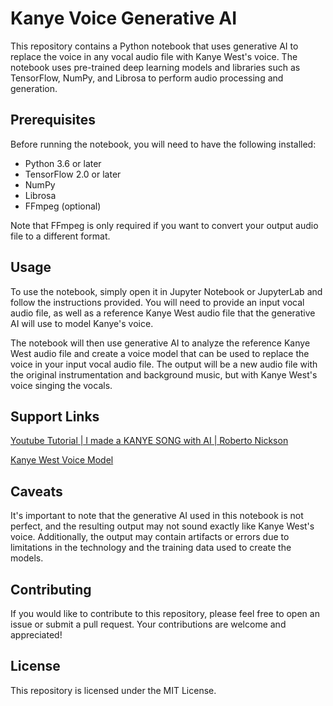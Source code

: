 # Kanye Voice Generative AI

This repository contains a Python notebook that uses generative AI to replace the voice in any vocal audio file with Kanye West's voice. The notebook uses pre-trained deep learning models and libraries such as TensorFlow, NumPy, and Librosa to perform audio processing and generation.

## Prerequisites
Before running the notebook, you will need to have the following installed:

- Python 3.6 or later
- TensorFlow 2.0 or later
- NumPy
- Librosa
- FFmpeg (optional)

Note that FFmpeg is only required if you want to convert your output audio file to a different format.

## Usage
To use the notebook, simply open it in Jupyter Notebook or JupyterLab and follow the instructions provided. You will need to provide an input vocal audio file, as well as a reference Kanye West audio file that the generative AI will use to model Kanye's voice.

The notebook will then use generative AI to analyze the reference Kanye West audio file and create a voice model that can be used to replace the voice in your input vocal audio file. The output will be a new audio file with the original instrumentation and background music, but with Kanye West's voice singing the vocals.

## Support Links

[Youtube Tutorial | I made a KANYE SONG with AI | Roberto Nickson](https://www.youtube.com/watch?v=2sMpIXQcSCA)

[Kanye West Voice Model](https://mega.nz/file/P7hWwCoQ#s0OICnRbTpcUjUIS7iQPIlYwBVelZXzm_-1LLPSUd2Y)

## Caveats
It's important to note that the generative AI used in this notebook is not perfect, and the resulting output may not sound exactly like Kanye West's voice. Additionally, the output may contain artifacts or errors due to limitations in the technology and the training data used to create the models.

## Contributing
If you would like to contribute to this repository, please feel free to open an issue or submit a pull request. Your contributions are welcome and appreciated!

## License
This repository is licensed under the MIT License.
